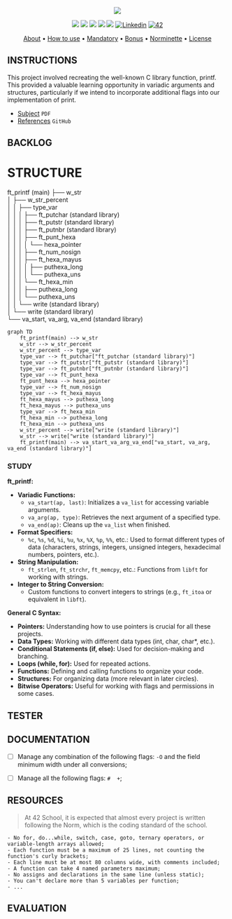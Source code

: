 <p align="center">
  <img src="https://github.com/dnepomuc/dnepomuc/blob/main/42/banners/piscine_and_common_core/github_piscine_and_common_core_banner_ft_printf.png">
</p>

<p align="center">
	<img src="https://img.shields.io/badge/status-finished-success?color=%2312bab9&style=flat-square"/>
	<img src="https://img.shields.io/badge/evaluated-22%20%2F%2012%20%2F%202022-success?color=%2312bab9&style=flat-square"/>
	<img src="https://img.shields.io/badge/score-104%20%2F%20100-success?color=%2312bab9&style=flat-square"/>
	<img src="https://img.shields.io/github/languages/top/dnepomuc/ft_printf?color=%2312bab9&style=flat-square"/>
	<img src="https://img.shields.io/github/last-commit/dnepomuc/ft_printf?color=%2312bab9&style=flat-square"/>
	<a href='https://www.linkedin.com/in/joaoptoliveira' target="_blank"><img alt='Linkedin' src='https://img.shields.io/badge/LinkedIn-100000?style=flat-square&logo=Linkedin&logoColor=white&labelColor=0A66C2&color=0A66C2'/></a>
	<a href='https://profile.intra.42.fr/users/dnepomuc' target="_blank"><img alt='42' src='https://img.shields.io/badge/Porto-100000?style=flat-square&logo=42&logoColor=white&labelColor=000000&color=000000'/></a>
</p>

<p align="center">
	<a href="#about">About</a> •
	<a href="#how-to-use">How to use</a> •
	<a href="#mandatory">Mandatory</a> •
	<a href="#bonus">Bonus</a> •
	<a href="#norminette">Norminette</a> •
	<a href="#license">License</a>
</p>

## INSTRUCTIONS
This project involved recreating the well-known C library function, printf. This provided a valuable learning opportunity in variadic arguments and structures, particularly if we intend to incorporate additional flags into our implementation of print.

- [Subject](https://github.com/dnepomuc/ft_printf/blob/master/subject/en_subject_ft_printf.pdf) `PDF`
- [References](https://github.com/dnepomuc/42-resources#01-ft_printf) `GitHub`



## BACKLOG

# STRUCTURE

 ft_printf (main)
 ├── w_str  
 │   ├── w_str_percent  
 │   │   ├── type_var  
 │   │   │   ├── ft_putchar (standard library)  
 │   │   │   ├── ft_putstr (standard library)  
 │   │   │   ├── ft_putnbr (standard library)  
 │   │   │   ├── ft_punt_hexa  
 │   │   │   │   └── hexa_pointer  
 │   │   │   ├── ft_num_nosign  
 │   │   │   ├── ft_hexa_mayus  
 │   │   │   │   ├── puthexa_long  
 │   │   │   │   └── puthexa_uns  
 │   │   │   └── ft_hexa_min  
 │   │   │       ├── puthexa_long  
 │   │   │       └── puthexa_uns  
 │   │   └── write (standard library)  
 │   └── write (standard library)  
 └── va_start, va_arg, va_end (standard library)  

```mermaid
graph TD
    ft_printf(main) --> w_str
    w_str --> w_str_percent
    w_str_percent --> type_var
    type_var --> ft_putchar["ft_putchar (standard library)"]
    type_var --> ft_putstr["ft_putstr (standard library)"]
    type_var --> ft_putnbr["ft_putnbr (standard library)"]
    type_var --> ft_punt_hexa
    ft_punt_hexa --> hexa_pointer
    type_var --> ft_num_nosign
    type_var --> ft_hexa_mayus
    ft_hexa_mayus --> puthexa_long
    ft_hexa_mayus --> puthexa_uns
    type_var --> ft_hexa_min
    ft_hexa_min --> puthexa_long
    ft_hexa_min --> puthexa_uns
    w_str_percent --> write["write (standard library)"]
    w_str --> write["write (standard library)"]
    ft_printf(main) --> va_start_va_arg_va_end["va_start, va_arg, va_end (standard library)"]
```


### STUDY
**ft_printf:**

* **Variadic Functions:**
    * `va_start(ap, last)`: Initializes a `va_list` for accessing variable arguments.
    * `va_arg(ap, type)`: Retrieves the next argument of a specified type.
    * `va_end(ap)`: Cleans up the `va_list` when finished.
* **Format Specifiers:**
    * `%c`, `%s`, `%d`, `%i`, `%u`, `%x`, `%X`, `%p`, `%%`, etc.: Used to format different types of data (characters, strings, integers, unsigned integers, hexadecimal numbers, pointers, etc.).
* **String Manipulation:**
    * `ft_strlen`, `ft_strchr`, `ft_memcpy`, etc.: Functions from `libft` for working with strings.
* **Integer to String Conversion:**
    * Custom functions to convert integers to strings (e.g., `ft_itoa` or equivalent in `libft`).

**General C Syntax:**

* **Pointers:** Understanding how to use pointers is crucial for all these projects.
* **Data Types:** Working with different data types (int, char, char*, etc.).
* **Conditional Statements (if, else):** Used for decision-making and branching.
* **Loops (while, for):** Used for repeated actions.
* **Functions:** Defining and calling functions to organize your code.
* **Structures:** For organizing data (more relevant in later circles).
* **Bitwise Operators:** Useful for working with flags and permissions in some cases.



## TESTER





## DOCUMENTATION
- [ ] Manage any combination of the following flags: `-O` and the field minimum width under all conversions;
- [ ] Manage all the following flags: `#` ` ` `+`;




## RESOURCES
> At 42 School, it is expected that almost every project is written following the Norm, which is the coding standard of the school.

```
- No for, do...while, switch, case, goto, ternary operators, or variable-length arrays allowed;
- Each function must be a maximum of 25 lines, not counting the function's curly brackets;
- Each line must be at most 80 columns wide, with comments included;
- A function can take 4 named parameters maximum;
- No assigns and declarations in the same line (unless static);
- You can't declare more than 5 variables per function;
- ...
```




## EVALUATION



